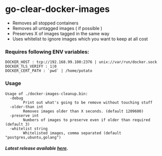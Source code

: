 # go-clear-docker-images

- Removes all stopped containers
- Removes all untagged images ( if possible )
- Preserves X of images tagged in the same way
- Uses whitelist to ignore images which you want to keep at all cost

### Requires following ENV variables:
```
DOCKER_HOST : tcp://192.168.99.100:2376 | unix://var/run/docker.sock
DOCKER_TLS_VERIFY : 1|0
DOCKER_CERT_PATH : `pwd` | /home/potato
```

### Usage
```
Usage of ./docker-images-cleanup.bin:
  -debug
        Print out what's going to be remove without touching stuff
  -older-than int
        Removes images older than X seconds. (default 1209600)
  -preserve int
        Numbers of images to preserve even if older than required (default 3)
  -whitelist string
        Whitelisted images, comma separated (default "postgres,ubuntu,golang")
```

##### Latest release available [here](https://github.com/lukaszraczylo/go-clear-docker-images/releases/latest).

